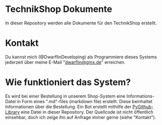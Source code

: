 # TechnikShop Dokumente
In dieser Repository werden alle Dokumente für den TechnikShop erstellt.

# Kontakt
Du kannst mich (@DwarflinDeveloping) als Programmiere dieses Systems jederzeit über meine E-Mail "dwarflin@gmx.de" erreichen.

# Wie funktioniert das System?
Es wird bei einer Bestellung in unserem Shop-System eine Informations-Datei in Form eines ".md"-files (markdown file) erstellt.
Diese beinhaltet Informationen über die Bestellung. Ein Bot erstellt mithilfe der [PyGithub-Library](https://github.com/PyGithub/PyGithub) eine Datei in dieser Repository.
Der Quellcode ist nicht öffentlich einsehbar, doch ich zeige ihn auf Anfrage immer gerne (siehe "Kontakt").
